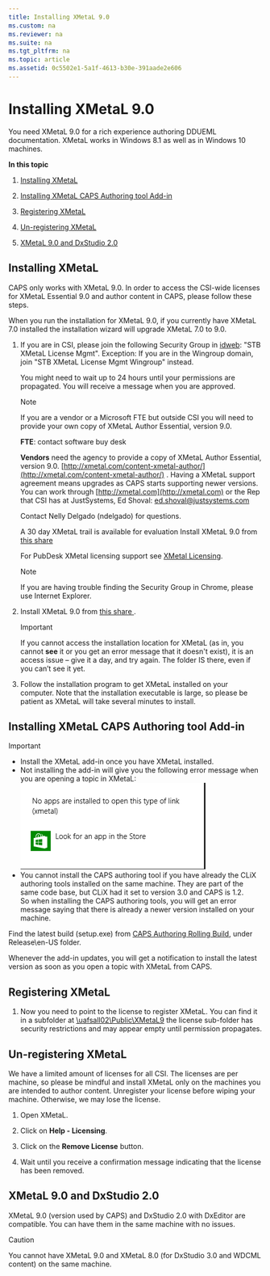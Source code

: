 ```yaml
---
title: Installing XMetaL 9.0
ms.custom: na
ms.reviewer: na
ms.suite: na
ms.tgt_pltfrm: na
ms.topic: article
ms.assetid: 0c5502e1-5a1f-4613-b30e-391aade2e606
---
```

# Installing XMetaL 9.0
You need XMetaL 9.0 for a rich experience authoring DDUEML documentation. XMetaL works in Windows 8.1 as well as in Windows 10 machines.

**In this topic**

1.  [Installing XMetaL](#InstallingXMetaL)

2.  [Installing XMetaL CAPS Authoring tool Add-in](#InstallingXMetaLAdd-in)

3.  [Registering XMetaL](#RegisteringXMetaL)

4.  [Un-registering XMetaL](#UnregisteringXMetaL)

5.  [XMetaL 9.0 and DxStudio 2.0](#XMetaLDxStudio)

## <a name="InstallingXMetaL"></a>Installing XMetaL
CAPS only works with XMetaL 9.0. 
In order to access the CSI-wide licenses for XMetaL Essential 9.0 and author content in CAPS, please follow these steps.

When you run the installation  for XMetaL 9.0, if you currently have XMetaL 7.0 installed the installation wizard will upgrade XMetaL 7.0 to 9.0.

1.  If you are in CSI, please join the following Security Group in [idweb](http://idweb): "STB XMetaL License Mgmt". Exception: If you are in the Wingroup domain, join "STB XMetaL License Mgmt Wingroup" instead.

    You might need to wait up to 24 hours until your permissions are propagated. You will receive a message when you are approved.

    > [!NOTE]
    > If you are a vendor or a Microsoft FTE but outside CSI you will need to provide your own copy of XMetaL Author Essential, version 9.0.
    > 
    > **FTE**: contact software buy desk
    > 
    > **Vendors** need the agency to provide a copy of XMetaL Author Essential, version 9.0. [http://xmetal.com/content-xmetal-author/](http://xmetal.com/content-xmetal-author/) .  Having a XMetaL support agreement means upgrades as CAPS starts supporting newer versions. You can work through [http://xmetal.com](http://xmetal.com) or the Rep that CSI has at JustSystems, Ed Shoval: ed.shoval@justsystems.com
    > 
    > Contact Nelly Delgado (ndelgado) for questions.
    > 
    > A 30 day XMetaL trail is available for evaluation Install XMetaL 9.0 from [this share  ](file:///\\uafsall02\Public\XMetaL9)
    > 
    > For PubDesk XMetal licensing support see [XMetal Licensing](https://sandboxmsdnstage.redmond.corp.microsoft.com/en-us/library/40e6bbcf-5592-4c01-9f87-d31162a78a05.aspx).

    > [!NOTE]
    > If you are having trouble finding the Security Group in Chrome, please use Internet Explorer.

2.  Install XMetaL 9.0 from [this share  ](file:///\\uafsall02\Public\XMetaL9).

    > [!IMPORTANT]
    > If you cannot access the installation location for XMetaL (as in, you cannot **see** it or you get an error message that it doesn't exist), it is an access issue – give it a day, and try again. The folder IS there, even if you can’t see it yet.

3.  Follow the installation program to get XMetaL installed on your computer. Note that the installation executable is large, so please be patient as XMetaL will take several minutes to install.

## <a name="InstallingXMetaLAdd-in"></a>Installing XMetaL CAPS Authoring tool Add-in
> [!IMPORTANT]
> -   Install the XMetaL add-in once you have XMetaL installed.
> -   Not installing the add-in will give you the following error message when you are opening a topic in XMetaL: ![](../Image/XMetaL-Addin-missing.png)
> -   You cannot install the CAPS authoring tool if you have already  the CLiX authoring tools installed on the same machine. They are part of the same code base,  but CLiX had it set to version 3.0 and CAPS is 1.2.  
>     So when installing the CAPS authoring tools, you will get an error message saying that there is already a newer version installed on your machine.

Find the latest build (setup.exe) from [CAPS Authoring Rolling Build](file:///\\ixptoolsfs01\builds\CAPS\Authoring\CAPS_Authoring_Master_RollingBuild), under Release\en-US folder.

Whenever the add-in updates, you will get a notification to install the latest version as soon as you open a topic with XMetaL from CAPS.

## <a name="RegisteringXMetaL"></a>Registering XMetaL

1.  Now you need to point to the license to register XMetaL. You can find it in a subfolder at [\\uafsall02\Public\XMetaL9](file:///\\uafsall02\Public\XMetaL9) the license sub-folder has security restrictions and may appear empty until permission propagates.

## <a name="UnregisteringXMetaL"></a>Un-registering  XMetaL
We have a limited amount of licenses for all CSI. The licenses are per machine, so please be mindful and install XMetaL only on the machines you are intended to author content. Unregister your license before wiping your machine. Otherwise, we may lose the license.

1.  Open XMetaL.

2.  Click on **Help - Licensing**.

3.  Click on the **Remove License** button.

4.  Wait until you receive a confirmation message indicating that the license has been removed.

## <a name="XMetaLDxStudio"></a>XMetaL 9.0 and DxStudio 2.0
XMetaL 9.0 (version used by CAPS) and DxStudio 2.0 with DxEditor are compatible. You can have them in the same machine with no issues.

> [!CAUTION]
> You cannot have XMetaL 9.0 and XMetaL 8.0 (for DxStudio 3.0 and WDCML content) on the same machine.

